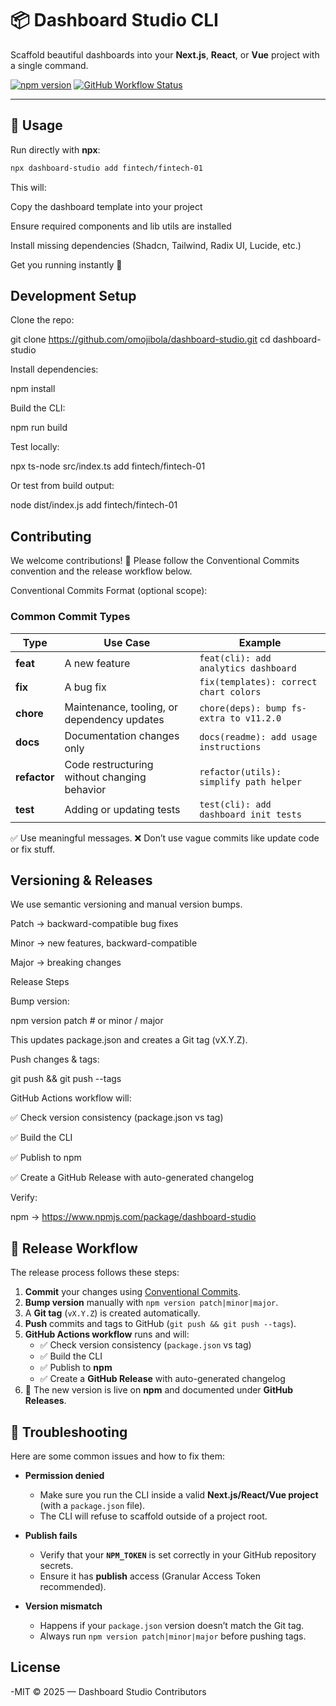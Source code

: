 # 📦 Dashboard Studio CLI

Scaffold beautiful dashboards into your **Next.js**, **React**, or **Vue** project with a single command.

[![npm version](https://img.shields.io/npm/v/dashboard-studio.svg?style=flat-square)](https://www.npmjs.com/package/dashboard-studio)
[![GitHub Workflow Status](https://img.shields.io/github/actions/workflow/status/omojibola/dashboards-dev-cli/publish.yml?branch=main&style=flat-square)](https://github.com/omojibola/dashboards-dev-cli/actions)

---

## 🚀 Usage

Run directly with **npx**:

```bash
npx dashboard-studio add fintech/fintech-01
```

This will:

Copy the dashboard template into your project

Ensure required components and lib utils are installed

Install missing dependencies (Shadcn, Tailwind, Radix UI, Lucide, etc.)

Get you running instantly 🚀

## Development Setup

Clone the repo:

git clone https://github.com/omojibola/dashboard-studio.git
cd dashboard-studio

Install dependencies:

npm install

Build the CLI:

npm run build

Test locally:

npx ts-node src/index.ts add fintech/fintech-01

Or test from build output:

node dist/index.js add fintech/fintech-01

## Contributing

We welcome contributions! 🎉
Please follow the Conventional Commits convention and the release workflow below.

Conventional Commits Format
<type>(optional scope): <description>

### Common Commit Types

| Type         | Use Case                                     | Example                                 |
| ------------ | -------------------------------------------- | --------------------------------------- |
| **feat**     | A new feature                                | `feat(cli): add analytics dashboard`    |
| **fix**      | A bug fix                                    | `fix(templates): correct chart colors`  |
| **chore**    | Maintenance, tooling, or dependency updates  | `chore(deps): bump fs-extra to v11.2.0` |
| **docs**     | Documentation changes only                   | `docs(readme): add usage instructions`  |
| **refactor** | Code restructuring without changing behavior | `refactor(utils): simplify path helper` |
| **test**     | Adding or updating tests                     | `test(cli): add dashboard init tests`   |

✅ Use meaningful messages.
❌ Don’t use vague commits like update code or fix stuff.

## Versioning & Releases

We use semantic versioning and manual version bumps.

Patch → backward-compatible bug fixes

Minor → new features, backward-compatible

Major → breaking changes

Release Steps

Bump version:

npm version patch # or minor / major

This updates package.json and creates a Git tag (vX.Y.Z).

Push changes & tags:

git push && git push --tags

GitHub Actions workflow will:

✅ Check version consistency (package.json vs tag)

✅ Build the CLI

✅ Publish to npm

✅ Create a GitHub Release with auto-generated changelog

Verify:

npm → https://www.npmjs.com/package/dashboard-studio

## 🔄 Release Workflow

The release process follows these steps:

1. **Commit** your changes using [Conventional Commits](#common-commit-types).
2. **Bump version** manually with `npm version patch|minor|major`.
3. A **Git tag** (`vX.Y.Z`) is created automatically.
4. **Push** commits and tags to GitHub (`git push && git push --tags`).
5. **GitHub Actions workflow** runs and will:
   - ✅ Check version consistency (`package.json` vs tag)
   - ✅ Build the CLI
   - ✅ Publish to **npm**
   - ✅ Create a **GitHub Release** with auto-generated changelog
6. 🎉 The new version is live on **npm** and documented under **GitHub Releases**.

## 🐛 Troubleshooting

Here are some common issues and how to fix them:

- **Permission denied**

  - Make sure you run the CLI inside a valid **Next.js/React/Vue project** (with a `package.json` file).
  - The CLI will refuse to scaffold outside of a project root.

- **Publish fails**

  - Verify that your **`NPM_TOKEN`** is set correctly in your GitHub repository secrets.
  - Ensure it has **publish** access (Granular Access Token recommended).

- **Version mismatch**
  - Happens if your `package.json` version doesn’t match the Git tag.
  - Always run `npm version patch|minor|major` before pushing tags.

## License

-MIT © 2025 — Dashboard Studio Contributors
